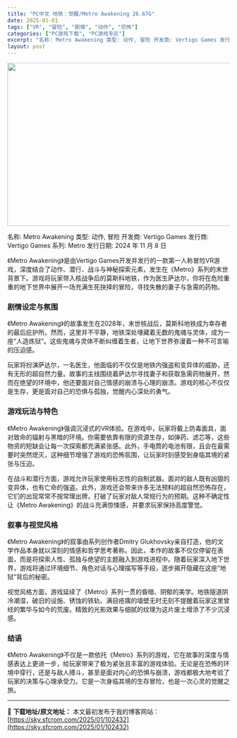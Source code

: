 ```yaml
---
title: "PC中文 地铁：觉醒/Metro Awakening 26.67G"
date: 2025-01-01
tags: ["VR", "冒险", "剧情", "动作", "恐怖"]
categories: ["PC游戏下载", "PC游戏专区"]
excerpt: "名称: Metro Awakening 类型: 动作, 冒险 开发商: Vertigo Games 发行商: Vertigo Games 系列: Metro 发行日期: 2024 年 11 月 8 日 《Metro Awakening》是由Vertigo Games开发并发行的一款第一人称冒险VR游&hellip;"
layout: post
---
```


<img class="aligncenter size-full wp-image-102433" src="https://sky.sfcrom.com/wp-content/uploads/2025/01/2025010103582059.webp" alt="" width="660" height="370" />

名称: Metro Awakening
类型: 动作, 冒险
开发商: Vertigo Games
发行商: Vertigo Games
系列: Metro
发行日期: 2024 年 11 月 8 日

《Metro Awakening》是由Vertigo Games开发并发行的一款第一人称冒险VR游戏，深度结合了动作、潜行、战斗与神秘探索元素，发生在《Metro》系列的末世背景下。游戏将玩家带入核战争后的莫斯科地铁，作为医生萨达尔，你将在危险重重的地下世界中展开一场充满生死抉择的冒险，寻找失散的妻子与急需的药物。
<h3>剧情设定与氛围</h3>
《Metro Awakening》的故事发生在2028年，末世核战后，莫斯科地铁成为幸存者的最后庇护所。然而，这里并不平静，地铁深处埋藏着无数的鬼魂与灵体，成为一座“人造炼狱”。这些鬼魂与灵体不断纠缠着生者，让地下世界弥漫着一种不可言喻的压迫感。

玩家将扮演萨达尔，一名医生，他面临的不仅仅是地铁内强盗和变异体的威胁，还有无形的超自然力量。故事的主线围绕着萨达尔寻找妻子和获取急需药物展开，然而在绝望的环境中，他还要面对自己情感的崩溃与心理的崩溃。游戏的核心不仅仅是生存，更是面对自己的恐惧与孤独，觉醒内心深处的勇气。
<h3>游戏玩法与特色</h3>
《Metro Awakening》强调沉浸式的VR体验。在游戏中，玩家将戴上防毒面具，面对致命的辐射与黑暗的环境。你需要依靠有限的资源生存，如弹药、滤芯等，这些物资的短缺会让每一次探索都充满紧张感。此外，手电筒的电池有限，且会在最需要时突然熄灭，这种细节增强了游戏的恐怖氛围，让玩家时刻感受到身临其境的紧张与压迫。

在战斗和潜行方面，游戏允许玩家使用标志性的自制武器。面对的敌人既有凶狠的变异体，也有亡命的强盗。此外，游戏还会带来许多无法预料的超自然恐怖存在，它们的出现常常不按常理出牌，打破了玩家对敌人常规行为的预期。这种不确定性让《Metro Awakening》的战斗充满惊悚感，并要求玩家保持高度警觉。
<h3>叙事与视觉风格</h3>
《Metro Awakening》的叙事由系列创作者Dmitry Glukhovsky亲自打造，他的文学作品本身就以深刻的情感和哲学思考著称。因此，本作的故事不仅仅停留在表面，而是将探索人性、孤独与绝望的主题融入到游戏进程中。随着玩家深入地下世界，游戏将通过环境细节、角色对话与心理描写等手段，逐步揭开隐藏在这座“地狱”背后的秘密。

视觉风格方面，游戏延续了《Metro》系列一贯的昏暗、阴郁的美学。地铁隧道阴冷潮湿，破旧的设施、锈蚀的铁轨、满目疮痍的墙壁无时无刻不提醒着玩家这里曾经的繁华与如今的荒废。精致的光影效果与细腻的纹理为这片废土增添了不少沉浸感。
<h3>结语</h3>
《Metro Awakening》不仅是一款依托《Metro》系列的游戏，它在故事的深度与情感表达上更进一步，给玩家带来了极为紧张且丰富的游戏体验。无论是在恐怖的环境中穿行，还是与敌人搏斗，甚至是面对内心的恐惧与崩溃，游戏都极大地考验了玩家的决策与心理承受力。它是一次身临其境的生存冒险，也是一次心灵的觉醒之旅。

---
📖 **下载地址/原文地址：** 本文最初发布于我的博客网站：[https://sky.sfcrom.com/2025/01/102432](https://sky.sfcrom.com/2025/01/102432)
